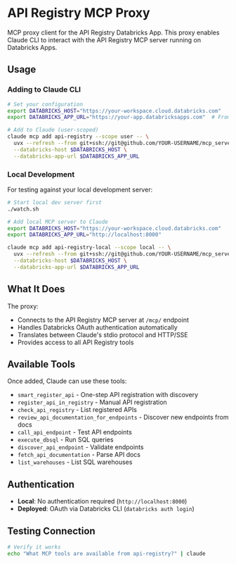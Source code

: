 # API Registry MCP Proxy

MCP proxy client for the API Registry Databricks App. This proxy enables Claude CLI to interact with the API Registry MCP server running on Databricks Apps.

## Usage

### Adding to Claude CLI

```bash
# Set your configuration
export DATABRICKS_HOST="https://your-workspace.cloud.databricks.com"
export DATABRICKS_APP_URL="https://your-app.databricksapps.com"  # From ./app_status.sh

# Add to Claude (user-scoped)
claude mcp add api-registry --scope user -- \
  uvx --refresh --from git+ssh://git@github.com/YOUR-USERNAME/mcp_server_api_registry.git dba-mcp-proxy \
  --databricks-host $DATABRICKS_HOST \
  --databricks-app-url $DATABRICKS_APP_URL
```

### Local Development

For testing against your local development server:

```bash
# Start local dev server first
./watch.sh

# Add local MCP server to Claude
export DATABRICKS_HOST="https://your-workspace.cloud.databricks.com"
export DATABRICKS_APP_URL="http://localhost:8000"

claude mcp add api-registry-local --scope local -- \
  uvx --refresh --from git+ssh://git@github.com/YOUR-USERNAME/mcp_server_api_registry.git dba-mcp-proxy \
  --databricks-host $DATABRICKS_HOST \
  --databricks-app-url $DATABRICKS_APP_URL
```

## What It Does

The proxy:
- Connects to the API Registry MCP server at `/mcp/` endpoint
- Handles Databricks OAuth authentication automatically
- Translates between Claude's stdio protocol and HTTP/SSE
- Provides access to all API Registry tools

## Available Tools

Once added, Claude can use these tools:

- `smart_register_api` - One-step API registration with discovery
- `register_api_in_registry` - Manual API registration
- `check_api_registry` - List registered APIs
- `review_api_documentation_for_endpoints` - Discover new endpoints from docs
- `call_api_endpoint` - Test API endpoints
- `execute_dbsql` - Run SQL queries
- `discover_api_endpoint` - Validate endpoints
- `fetch_api_documentation` - Parse API docs
- `list_warehouses` - List SQL warehouses

## Authentication

- **Local**: No authentication required (`http://localhost:8000`)
- **Deployed**: OAuth via Databricks CLI (`databricks auth login`)

## Testing Connection

```bash
# Verify it works
echo "What MCP tools are available from api-registry?" | claude
```
